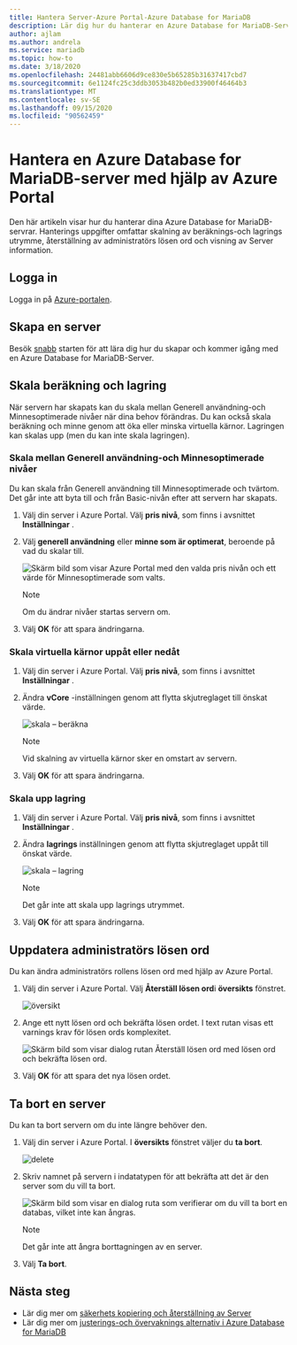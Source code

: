 ```yaml
---
title: Hantera Server-Azure Portal-Azure Database for MariaDB
description: Lär dig hur du hanterar en Azure Database for MariaDB-Server från Azure Portal.
author: ajlam
ms.author: andrela
ms.service: mariadb
ms.topic: how-to
ms.date: 3/18/2020
ms.openlocfilehash: 24481abb6606d9ce830e5b65285b31637417cbd7
ms.sourcegitcommit: 6e1124fc25c3ddb3053b482b0ed33900f46464b3
ms.translationtype: MT
ms.contentlocale: sv-SE
ms.lasthandoff: 09/15/2020
ms.locfileid: "90562459"
---
```

# <a name="manage-an-azure-database-for-mariadb-server-using-the-azure-portal"></a>Hantera en Azure Database for MariaDB-server med hjälp av Azure Portal
Den här artikeln visar hur du hanterar dina Azure Database for MariaDB-servrar. Hanterings uppgifter omfattar skalning av beräknings-och lagrings utrymme, återställning av administratörs lösen ord och visning av Server information.

## <a name="sign-in"></a>Logga in
Logga in på [Azure-portalen](https://portal.azure.com).

## <a name="create-a-server"></a>Skapa en server
Besök [snabb](quickstart-create-mariadb-server-database-using-azure-portal.md) starten för att lära dig hur du skapar och kommer igång med en Azure Database for MariaDB-Server.

## <a name="scale-compute-and-storage"></a>Skala beräkning och lagring

När servern har skapats kan du skala mellan Generell användning-och Minnesoptimerade nivåer när dina behov förändras. Du kan också skala beräkning och minne genom att öka eller minska virtuella kärnor. Lagringen kan skalas upp (men du kan inte skala lagringen).

### <a name="scale-between-general-purpose-and-memory-optimized-tiers"></a>Skala mellan Generell användning-och Minnesoptimerade nivåer

Du kan skala från Generell användning till Minnesoptimerade och tvärtom. Det går inte att byta till och från Basic-nivån efter att servern har skapats. 

1. Välj din server i Azure Portal. Välj **pris nivå**, som finns i avsnittet **Inställningar** .

2. Välj **generell användning** eller **minne som är optimerat**, beroende på vad du skalar till. 

    ![Skärm bild som visar Azure Portal med den valda pris nivån och ett värde för Minnesoptimerade som valts.](./media/howto-create-manage-server-portal/change-pricing-tier.png)

    > [!NOTE]
    > Om du ändrar nivåer startas servern om.

4. Välj **OK** för att spara ändringarna.


### <a name="scale-vcores-up-or-down"></a>Skala virtuella kärnor uppåt eller nedåt

1. Välj din server i Azure Portal. Välj **pris nivå**, som finns i avsnittet **Inställningar** .

2. Ändra **vCore** -inställningen genom att flytta skjutreglaget till önskat värde.

    ![skala – beräkna](./media/howto-create-manage-server-portal/scaling-compute.png)

    > [!NOTE]
    > Vid skalning av virtuella kärnor sker en omstart av servern.

3. Välj **OK** för att spara ändringarna.


### <a name="scale-storage-up"></a>Skala upp lagring

1. Välj din server i Azure Portal. Välj **pris nivå**, som finns i avsnittet **Inställningar** .

2. Ändra **lagrings** inställningen genom att flytta skjutreglaget uppåt till önskat värde.

    ![skala – lagring](./media/howto-create-manage-server-portal/scaling-storage.png)

    > [!NOTE]
    > Det går inte att skala upp lagrings utrymmet.

3. Välj **OK** för att spara ändringarna.


## <a name="update-admin-password"></a>Uppdatera administratörs lösen ord
Du kan ändra administratörs rollens lösen ord med hjälp av Azure Portal.

1. Välj din server i Azure Portal. Välj **Återställ lösen ord**i **översikts** fönstret.

   ![översikt](./media/howto-create-manage-server-portal/overview-reset-password.png)

2. Ange ett nytt lösen ord och bekräfta lösen ordet. I text rutan visas ett varnings krav för lösen ords komplexitet.

   ![Skärm bild som visar dialog rutan Återställ lösen ord med lösen ord och bekräfta lösen ord.](./media/howto-create-manage-server-portal/reset-password.png)

3. Välj **OK** för att spara det nya lösen ordet.


## <a name="delete-a-server"></a>Ta bort en server

Du kan ta bort servern om du inte längre behöver den. 

1. Välj din server i Azure Portal. I **översikts** fönstret väljer du **ta bort**.

    ![delete](./media/howto-create-manage-server-portal/overview-delete.png)

2. Skriv namnet på servern i indatatypen för att bekräfta att det är den server som du vill ta bort.

    ![Skärm bild som visar en dialog ruta som verifierar om du vill ta bort en databas, vilket inte kan ångras.](./media/howto-create-manage-server-portal/confirm-delete.png)

    > [!NOTE]
    > Det går inte att ångra borttagningen av en server.

3. Välj **Ta bort**.


## <a name="next-steps"></a>Nästa steg
- Lär dig mer om [säkerhets kopiering och återställning av Server](howto-restore-server-portal.md)
- Lär dig mer om [justerings-och övervaknings alternativ i Azure Database for MariaDB](concepts-monitoring.md)
